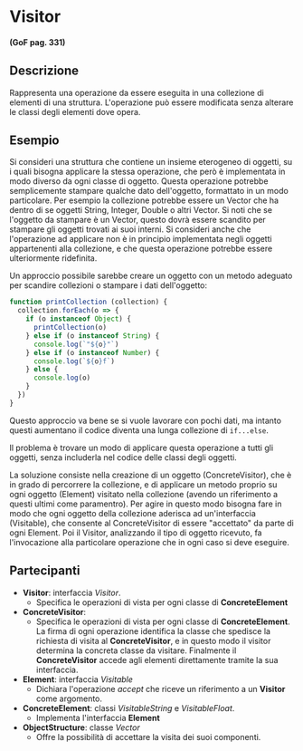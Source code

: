 # Visitor
#### (GoF pag. 331)

## Descrizione
Rappresenta una operazione da essere eseguita in una collezione di elementi di una struttura. L'operazione può essere modificata senza alterare le classi degli elementi dove opera.

## Esempio
Si consideri una struttura che contiene un insieme eterogeneo di oggetti, su i quali bisogna applicare la stessa operazione, che però è implementata in modo diverso da ogni classe di oggetto. Questa operazione potrebbe semplicemente stampare qualche dato dell'oggetto, formattato in un modo particolare. Per esempio la collezione potrebbe essere un Vector che ha dentro di se oggetti String, Integer, Double o altri Vector. Si noti che se l'oggetto da stampare è un Vector, questo dovrà essere scandito per stampare gli oggetti trovati ai suoi interni. Si consideri anche che l'operazione ad applicare non è in principio implementata negli oggetti appartenenti alla collezione, e che questa operazione potrebbe essere ulteriormente ridefinita.

Un approccio possibile sarebbe creare un oggetto con un metodo adeguato per scandire collezioni o stampare i dati dell'oggetto:

```javascript
function printCollection (collection) {
  collection.forEach(o => {
    if (o instanceof Object) {
      printCollection(o)
    } else if (o instanceof String) {
      console.log(`"${o}"`)
    } else if (o instanceof Number) {
      console.log(`${o}f`)
    } else {
      console.log(o)
    }
  })
}
```
Questo approccio va bene se si vuole lavorare con pochi dati, ma intanto questi aumentano il codice diventa una lunga collezione di ```if...else```.

Il problema è trovare un modo di applicare questa operazione a tutti gli oggetti, senza includerla nel codice delle classi degli oggetti.

La soluzione consiste nella creazione di un oggetto (ConcreteVisitor), che è in grado di percorrere la collezione, e di applicare un metodo proprio su ogni oggetto (Element) visitato nella collezione (avendo un riferimento a questi ultimi come paramentro). Per agire in questo modo bisogna fare in modo che ogni oggetto della collezione aderisca ad un'interfaccia (Visitable), che consente al ConcreteVisitor di essere "accettato" da parte di ogni Element. Poi il Visitor, analizzando il tipo di oggetto ricevuto, fa l'invocazione alla particolare operazione che in ogni caso si deve eseguire.

## Partecipanti
* **Visitor**: interfaccia _Visitor_.
  - Specifica le operazioni di vista per ogni classe di **ConcreteElement**
* **ConcreteVisitor**:
  - Specifica le operazioni di vista per ogni classe di **ConcreteElement**. La firma di ogni operazione identifica la classe che spedisce la richiesta di visita al **ConcreteVisitor**, e in questo modo il visitor determina la concreta classe da visitare.
  Finalmente il **ConcreteVisitor** accede agli elementi direttamente tramite la sua interfaccia.
* **Element**: interfaccia _Visitable_
  - Dichiara l'operazione _accept_ che riceve un riferimento a un **Visitor** come argomento.
* **ConcreteElement**: classi _VisitableString_ e _VisitableFloat_.
  - Implementa l'interfaccia **Element**
* **ObjectStructure**: classe _Vector_
  - Offre la possibilità di accettare la visita dei suoi componenti.
